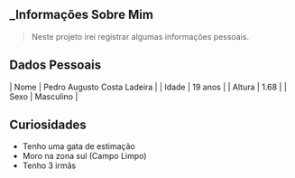 ## _Informações Sobre Mim

> Neste projeto irei registrar algumas informações pessoais.

## Dados Pessoais 

| Nome | Pedro Augusto Costa Ladeira |
| Idade | 19 anos |
| Altura | 1.68 |
| Sexo | Masculino |

## Curiosidades 

- Tenho uma gata de estimação
- Moro na zona sul (Campo Limpo) 
- Tenho 3 irmãs